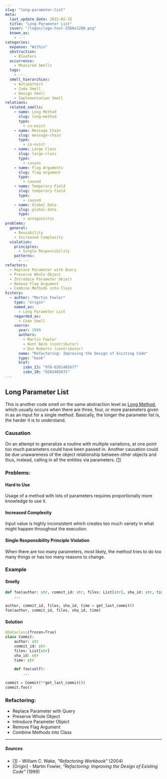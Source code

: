 ```yaml
---
slug: "long-parameter-list"
meta:
  last_update_date: 2022-02-25
  title: "Long Parameter List"
  cover: "/logos/logo-text-2560x1280.png"
  known_as:
    - ---
categories:
  expanse: "Within"
  obstruction:
    - Bloaters
  occurrence:
    - Measured Smells
  tags:
    - ---
  smell_hierarchies:
    - Antipattern
    - Code Smell
    - Design Smell
    - Implementation Smell
relations:
  related_smells:
    - name: Long Method
      slug: long-method
      type:
        - co-exist
    - name: Message Chain
      slug: message-chain
      type:
        - co-exist
    - name: Large Class
      slug: large-class
      type:
        - causes
    - name: Flag Arguments
      slug: flag-argument
      type:
        - caused
    - name: Temporary Field
      slug: temporary-field
      type:
        - caused
    - name: Global Data
      slug: global-data
      type:
        - antagonistic
problems:
  general:
    - Reusability
    - Increased Complexity
  violation:
    principles:
      - Single Responsibility
    patterns:
      - ---
refactors:
  - Replace Parameter with Query
  - Preserve Whole Object
  - Introduce Parameter Object
  - Remove Flag Argument
  - Combine Methods into Class
history:
  - author: "Martin Fowler"
    type: "origin"
    named_as:
      - Long Parameter List
    regarded_as:
      - Code Smell
    source:
      year: 1999
      authors:
        - Martin Fowler
        - Kent Beck (contributor)
        - Don Roberts (contributor)
      name: "Refactoring: Improving the Design of Existing Code"
      type: "book"
      href:
        isbn_13: "978-0201485677"
        isbn_10: "0201485672"
---
```


## Long Parameter List

This is another code smell on the same abstraction level as [Long Method](./long-method.md), which usually occurs when there are three, four, or more parameters given in as an input for a single method. Basically, the longer the parameter list is, the harder it is to understand.

### Causation

On an attempt to generalize a routine with multiple variations, at one point too much parameters could have been passed in. Another causation could be due unawareness of the object relationship between other objects and thus, instead, calling in all the entities via parameters. [[1](#sources)]

### Problems:

#### **Hard to Use**

Usage of a method with lots of parameters requires proportionally more knowledge to use it.

#### **Increased Complexity**

Input value is highly inconsistent which creates too much variety in what might happen throughout the execution.

#### **Single Responsibility Principle Violation**

When there are too many parameters, most likely, the method tries to do too many things or has too many reasons to change.

### Example

<div class="example-block">

#### Smelly

```py
def foo(author: str, commit_id: str, files: List[str], sha_id: str, time: str):
    ...

author, commit_id, files, sha_id, time = get_last_commit()
foo(author, commit_id, files, sha_id, time)
```

#### Solution

```py
@dataclass(frozen=True)
class Commit:
    author: str
    commit_id: str
    files: List[str]
    sha_id: str
    time: str

    def foo(self):
        ...

commit = Commit(**get_last_commit())
commit.foo()
```

</div>

### Refactoring:

- Replace Parameter with Query
- Preserve Whole Object
- Introduce Parameter Object
- Remove Flag Argument
- Combine Methods into Class

---

##### Sources

- [[1](#sources)] - William C. Wake, _"Refactoring Workbook"_ (2004)
- [Origin] - Martin Fowler, _"Refactoring: Improving the Design of Existing Code"_ (1999)
